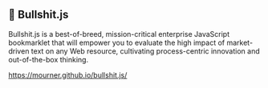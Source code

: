  ## 💩 Bullshit.js

Bullshit.js is a best-of-breed, mission-critical enterprise JavaScript bookmarklet that will empower you to evaluate the high impact of market-driven text on any Web resource, cultivating process-centric innovation and out-of-the-box thinking.

https://mourner.github.io/bullshit.js/
